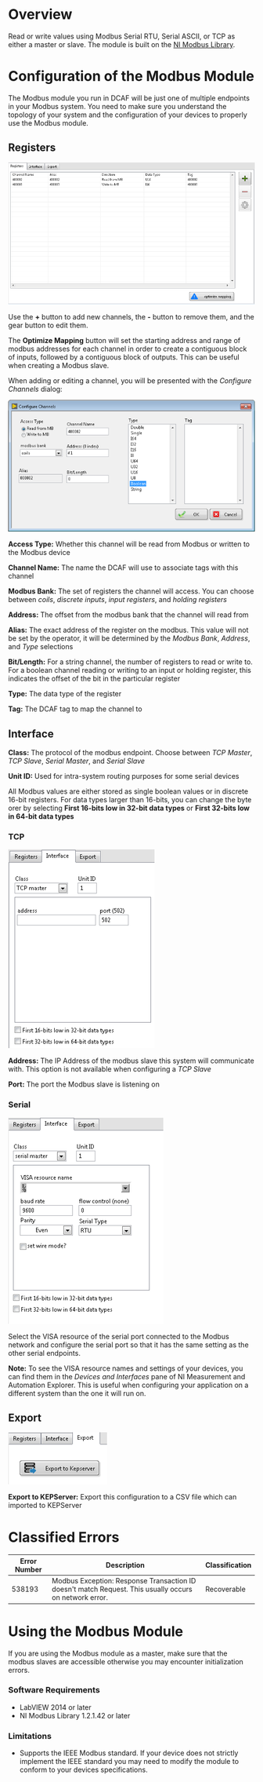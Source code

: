 # Overview

Read or write values using Modbus Serial RTU, Serial ASCII, or TCP as either a master or slave. The module is built on the [NI Modbus Library](https://forums.ni.com/t5/NI-Labs-Toolkits/LabVIEW-Modbus-API/ta-p/3524019).

# Configuration of the Modbus Module

The Modbus module you run in DCAF will be just one of multiple endpoints in your Modbus system. You need to make sure you understand the topology of your system and the configuration of your devices to properly use the Modbus module.

## Registers

![ConfigureRegisters](Documentation/Images/RegistersConfig.png)

Use the **+** button to add new channels, the **-** button to remove them, and the gear button to edit them. 

The **Optimize Mapping** button will set the starting address and range of modbus addresses for each channel in order to create a contiguous block of inputs, followed by a contiguous block of outputs. This can be useful when creating a Modbus slave.

When adding or editing a channel, you will be presented with the *Configure Channels* dialog:

![ConfigureChannels](Documentation/Images/Configure_Channels.png)

**Access Type:** Whether this channel will be read from Modbus or written to the Modbus device

**Channel Name:** The name the DCAF will use to associate tags with this channel

**Modbus Bank:** The set of registers the channel will access. You can choose between *coils*, *discrete inputs*, *input registers*, and *holding registers*

**Address:** The offset from the modbus bank that the channel will read from

**Alias:** The exact address of the register on the modbus. This value will not be set by the operator, it will be determined by the *Modbus Bank*, *Address*, and *Type* selections

**Bit/Length:** For a string channel, the number of registers to read or write to. For a boolean channel reading or writing to an input or holding register, this indicates the offset of the bit in the particular register

**Type:** The data type of the register

**Tag:** The DCAF tag to map the channel to

## Interface

**Class:** The protocol of the modbus endpoint. Choose between *TCP Master*, *TCP Slave*, *Serial Master*, and *Serial Slave*

**Unit ID:** Used for intra-system routing purposes for some serial devices

All Modbus values are either stored as single boolean values or in discrete 16-bit registers. For data types larger than 16-bits, you can change the byte orer by selecting **First 16-bits low in 32-bit data types** or **First 32-bits low in 64-bit data types**

### TCP

![TCPConfig](Documentation/Images/InterfaceConfig_TCPMaster.png)

**Address:** The IP Address of the modbus slave this system will communicate with. This option is not available when configuring a *TCP Slave*

**Port:** The port the Modbus slave is listening on

### Serial

![SerialConfig](Documentation/Images/InterfaceConfig_SerialMaster.png)

Select the VISA resource of the serial port connected to the Modbus network and configure the serial port so that it has the same setting as the other serial endpoints.

**Note:** To see the VISA resource names and settings of your devices, you can find them in the *Devices and Interfaces* pane of NI Measurement and Automation Explorer. This is useful when configuring your application on a different system than the one it will run on.

## Export

![ExportConfig](Documentation/Images/ExportConfig.png)

**Export to KEPServer:** Export this configuration to a CSV file which can imported to KEPServer

# Classified Errors

Error Number | Description | Classification
--- | --- | ---
538193 | Modbus Exception: Response Transaction ID doesn't match Request. This usually occurs on network error. | Recoverable

# Using the Modbus Module

If you are using the Modbus module as a master, make sure that the modbus slaves are accessible otherwise you may encounter initialization errors. 

### Software Requirements

+   LabVIEW 2014 or later
+   NI Modbus Library 1.2.1.42 or later

### Limitations

+   Supports the IEEE Modbus standard. If your device does not strictly implement the IEEE standard you may need to modify the module to conform to your devices specifications.
